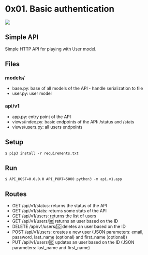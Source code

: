 # 0x01. Basic authentication

<img src=https://camo.githubusercontent.com/dbee9377978d25748c641f11f50faedba44ee215b2e23d8abd7ac04619269f0d/68747470733a2f2f646f63732e6f7261636c652e636f6d2f63642f4531393837392d30312f3831392d333636392f696d616765732f73656375726974792d68747470426173696341757468656e7469636174696f6e2e676966>

## Simple API
Simple HTTP API for playing with User model.

## Files
### models/
- base.py: base of all models of the API - handle serialization to file
- user.py: user model

### api/v1
- app.py: entry point of the API
- views/index.py: basic endpoints of the API: /status and /stats
- views/users.py: all users endpoints

## Setup
```
$ pip3 install -r requirements.txt
```

## Run
```
$ API_HOST=0.0.0.0 API_PORT=5000 python3 -m api.v1.app
```

## Routes
- GET /api/v1/status: returns the status of the API
- GET /api/v1/stats: returns some stats of the API
- GET /api/v1/users: returns the list of users
- GET /api/v1/users/:id: returns an user based on the ID
- DELETE /api/v1/users/:id: deletes an user based on the ID
- POST /api/v1/users: creates a new user (JSON parameters: email, password, last_name (optional) and first_name (optional))
- PUT /api/v1/users/:id: updates an user based on the ID (JSON parameters: last_name and first_name)
